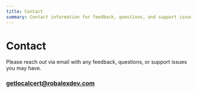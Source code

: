 ```yaml
---
title: Contact
summary: Contact information for feedback, questions, and support issues.
---
```


# Contact

Please reach out via email with any feedback, questions, or support issues you may have.

### [getlocalcert@robalexdev.com](mailto:getlocalcert@robalexdev.com)

